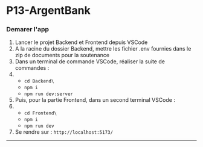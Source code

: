# P13-ArgentBank

### Demarer l'app
 
1. Lancer le projet Backend et Frontend depuis VSCode
2. A la racine du dossier Backend, mettre les fichier .env fournies dans le zip de documents pour la soutenance
3. Dans un terminal de commande VSCode, réaliser la suite de commandes :
4. - `cd Backend\`
   - `npm i`
   - `npm run dev:server`
5. Puis, pour la partie Frontend, dans un second terminal VSCode :
6. - `cd Frontend\`
   - `npm i`
   - `npm run dev`
7. Se rendre sur : `http://localhost:5173/`
----
